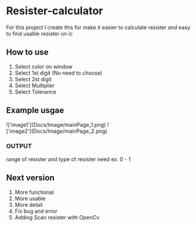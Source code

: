 # Resister-calculator
For this project I create this for make it easier to calculate resister and easy to find usable resister on ic

## How to use
1. Select color on window
2. Select 1st digit (No need to choose)
3. Select 2st digit
4. Select Multiplier
5. Select Tolerance

## Example usgae

<div style="width: 60%; height: 60%">
    !['image1'](Docs/Image/mainPage_1.png)
    !['image2'](Docs/Image/mainPage_2.png)
</div>

### OUTPUT
range of resister and type  of resister need ex. 0 - 1

## Next version
1. More functional
2. More usable
3. More detail
4. Fix bug and error
5. Adding Scan resister with OpenCv

